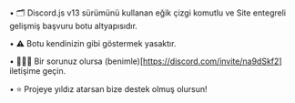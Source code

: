 • 🗂️ Discord.js v13 sürümünü kullanan eğik çizgi komutlu ve Site entegreli gelişmiş başvuru botu altyapısıdır.

• ⚠️ Botu kendinizin gibi göstermek yasaktır.

• 🙋🏻‍♂️ Bir sorunuz olursa (benimle)[https://discord.com/invite/na9dSkf2] iletişime geçin.

• ⭐ Projeye yıldız atarsan bize destek olmuş olursun!
